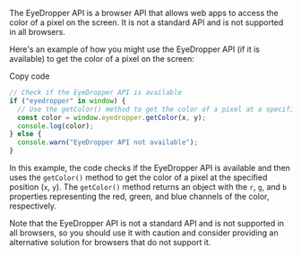 The EyeDropper API is a browser API that allows web apps to access the color of a pixel on the screen. It is not a standard API and is not supported in all browsers.

Here's an example of how you might use the EyeDropper API (if it is available) to get the color of a pixel on the screen:

Copy code

```js
// Check if the EyeDropper API is available
if ("eyedropper" in window) {
  // Use the getColor() method to get the color of a pixel at a specific position
  const color = window.eyedropper.getColor(x, y);
  console.log(color);
} else {
  console.warn("EyeDropper API not available");
}
```

In this example, the code checks if the EyeDropper API is available and then uses the `getColor()` method to get the color of a pixel at the specified position (`x`, `y`). The `getColor()` method returns an object with the `r`, `g`, and `b` properties representing the red, green, and blue channels of the color, respectively.

Note that the EyeDropper API is not a standard API and is not supported in all browsers, so you should use it with caution and consider providing an alternative solution for browsers that do not support it.
